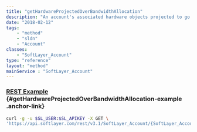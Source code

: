 ```yaml
---
title: "getHardwareProjectedOverBandwidthAllocation"
description: "An account's associated hardware objects projected to go over bandwidth allocation."
date: "2018-02-12"
tags:
    - "method"
    - "sldn"
    - "Account"
classes:
    - "SoftLayer_Account"
type: "reference"
layout: "method"
mainService : "SoftLayer_Account"
---
```


### [REST Example](#getHardwareProjectedOverBandwidthAllocation-example) <a href="/article/rest/"><i class="fas fa-question"></i></a> {#getHardwareProjectedOverBandwidthAllocation-example .anchor-link} 
```bash
curl -g -u $SL_USER:$SL_APIKEY -X GET \
'https://api.softlayer.com/rest/v3.1/SoftLayer_Account/{SoftLayer_AccountID}/getHardwareProjectedOverBandwidthAllocation'
```

